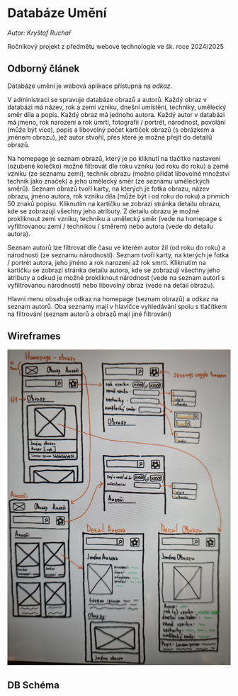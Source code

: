 # Databáze Umění 
*Autor: Kryštof Ruchař*

Ročníkový projekt z předmětu webové technologie ve šk. roce 2024/2025

## Odborný článek
Databáze umění je webová aplikace přístupná na *odkaz*.

V administraci se spravuje databáze obrazů a autorů. Každý obraz v databázi má název, rok a zemi vzniku, dnešní umístění, techniky, umělecký směr díla a popis. Každý obraz má jednoho autora. Každý autor v databázi má jmeno, rok narození a rok úmrtí, fotografii / portrét, národnost, povolání (může být více), popis a libovolný počet kartiček obrazů (s obrázkem a jménem obrazu), jež autor stvořil, přes které je možné přejít do detailů obrazů.

Na homepage je seznam obrazů, který je po kliknutí na tlačítko nastavení (ozubené kolečko) možné filtrovat dle roku vzniku (od roku do roku) a země vzniku (ze seznamu zemí), technik obrazu (možno přidat libovolné množství technik jako značek) a jeho umělecký směr (ze seznamu uměleckých směrů). Seznam obrazů tvoří karty, na kterých je fotka obrazu, název obrazu, jméno autora, rok vzniku díla (může být i od roku do roku) a prvních 50 znaků popisu. Kliknutím na kartičku se zobrazí stránka detailu obrazu, kde se zobrazují všechny jeho atributy. Z detailu obrazu je možné prokliknout zemi vzniku, techniku a umělecký směr (vede na homepage s vyfiltrovanou zemí / technikou / směrem) nebo autora (vede do detailu autora). 

Seznam autorů lze filtrovat dle času ve kterém autor žil (od roku do roku) a národnosti (ze seznamu národností). Seznam tvoří karty, na kterých je fotka / portrét autora, jeho jméno a rok narození až rok smrti. Kliknutím na kartičku se zobrazí stránka detailu autora, kde se zobrazují všechny jeho atributy a odkud je možné prokliknout národnost (vede na seznam autorl s vyfiltrovanou národností) nebo libovolný obraz (vede na detail obrazu).

Hlavní menu obsahuje odkaz na homepage (seznam obrazů) a odkaz na seznam autorů. Oba seznamy mají v hlavičce vyhledávání spolu s tlačítkem na filtrování (seznam autorů a obrazů mají jiné filtrování)

## Wireframes
![Wireframe](https://github.com/gyarab/2024_wt_prj_ruchar/blob/main/Wireframe.jpg)

## DB Schéma

